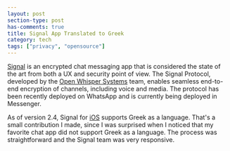 ```yaml
---
layout: post
section-type: post
has-comments: true
title: Signal App Translated to Greek
category: tech
tags: ["privacy", "opensource"]
---
```


[Signal](https://signal.org/) is an encrypted chat messaging app that is
considered the state of the art from both a UX and security point of view. The
Signal Protocol, developed by the
[Open Whisper Systems](https://whispersystems.org/) team, enables seamless
end-to-end encryption of channels, including voice and media. The protocol has
been recently deployed on WhatsApp and is currently being deployed in Messenger.

As of version 2.4, Signal for [iOS](https://github.com/signalapp/Signal-iOS)
supports Greek as a language. That's a small contribution I made, since I was
surprised when I noticed that my favorite chat app did not support Greek as a
language. The process was straightforward and the Signal team was very
responsive.
